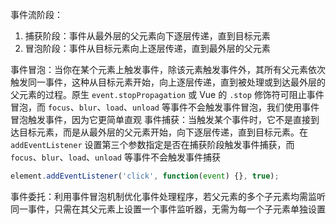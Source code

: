 事件流阶段：

1. 捕获阶段：事件从最外层的父元素向下逐层传递，直到目标元素
2. 冒泡阶段：事件从目标元素向上逐层传递，直到最外层的父元素

事件冒泡：当你在某个元素上触发事件，除该元素触发事件外，其所有父元素依次触发同一事件，这种从目标元素开始，向上逐层传递，直到被处理或到达最外层的父元素的过程。原生 `event.stopPropagation` 或 Vue 的 `.stop` 修饰符可阻止事件冒泡，而 `focus`、`blur`、`load`、`unload` 等事件不会触发事件冒泡，我们使用事件冒泡触发事件，因为它更简单直观
事件捕获：当触发某个事件时，它不是直接到达目标元素，而是从最外层的父元素开始，向下逐层传递，直到目标元素。在 `addEventListener` 设置第三个参数指定是否在捕获阶段触发事件捕获，而 `focus`、`blur`、`load`、`unload` 等事件不会触发事件捕获

```JavaScript
element.addEventListener('click', function(event) {}, true);
```

事件委托：利用事件冒泡机制优化事件处理程序，若父元素的多个子元素均需监听同一事件，只需在其父元素上设置一个事件监听器，无需为每一个子元素单独设置
